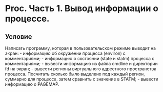 # Proc. Часть 1. Вывод информации о процессе.

## Условие

Написать программу, которая в пользовательском режиме выводит на экран:
    - информацию об окружении процесса (environ) с комментариями;
    - информацию о состоянии (state и statm) процесса с комментариями;
    - вывести информацию из файла cmdline и директории fd на экран;
    - вывести регионы виртуального адрестного пространства процесса. Посчитать сколько было выделено под каждый регион, суммарно для процесса, затем сравнить с значение в STATM;
    - вывести информацию o PAGEMAP.
